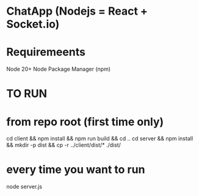 # ChatApp (Nodejs = React + Socket.io)
# Requiremeents
Node 20+
Node Package Manager (npm)
# TO RUN
# from repo root (first time only)
cd client && npm install && npm run build && cd ..
cd server && npm install && mkdir -p dist && cp -r ../client/dist/* ./dist/

# every time you want to run
node server.js
